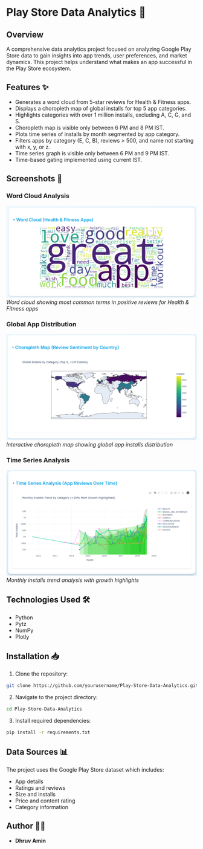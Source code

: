 # Play Store Data Analytics 📱

## Overview
A comprehensive data analytics project focused on analyzing Google Play Store data to gain insights into app trends, user preferences, and market dynamics. This project helps understand what makes an app successful in the Play Store ecosystem.

## Features ✨
- Generates a word cloud from 5-star reviews for Health & Fitness apps.
- Displays a choropleth map of global installs for top 5 app categories.
- Highlights categories with over 1 million installs, excluding A, C, G, and S.
- Choropleth map is visible only between 6 PM and 8 PM IST.
- Plots time series of installs by month segmented by app category.
- Filters apps by category (E, C, B), reviews > 500, and name not starting with x, y, or z.
- Time series graph is visible only between 6 PM and 9 PM IST.
- Time-based gating implemented using current IST.

## Screenshots 📸

### Word Cloud Analysis
![Word Cloud Analysis](<Internship task/images/wordcloud.png>)
*Word cloud showing most common terms in positive reviews for Health & Fitness apps*

### Global App Distribution
![Choropleth Map](<Internship task/images/choropleth.png>)
*Interactive choropleth map showing global app installs distribution*

### Time Series Analysis
![Time Series Analysis](<Internship task/images/timeseries.png>)
*Monthly installs trend analysis with growth highlights*

## Technologies Used 🛠
- Python
- Pytz
- NumPy
- Plotly

## Installation 📥
1. Clone the repository:
```bash
git clone https://github.com/yourusername/Play-Store-Data-Analytics.git
```

2. Navigate to the project directory:
```bash
cd Play-Store-Data-Analytics
```

3. Install required dependencies:
```bash
pip install -r requirements.txt
```

## Data Sources 📊
The project uses the Google Play Store dataset which includes:
- App details
- Ratings and reviews
- Size and installs
- Price and content rating
- Category information


## Author 👨‍💻
- **Dhruv Amin**



